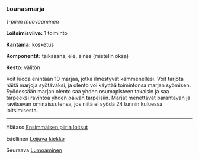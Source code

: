 ### Lounasmarja

*1-piirin muovaaminen*

**Loitsimisviive:** 1 toiminto

**Kantama:** kosketus

**Komponentit:** taikasana, ele, aines (mistelin oksa)

**Kesto:** välitön

Voit luoda enintään 10 marjaa, jotka ilmestyvät kämmenellesi.
Voit tarjota näitä marjoja syötäväksi, ja olento voi käyttää
toimintonsa marjan syömisen. Syödessään marjan olento saa
yhden osumapisteen takaisin ja saa tarpeeksi ravintoa yhden
päivän tarpeisiin. Marjat menettävät parantavan ja ravitsevan
ominaisuutensa, jos niitä ei syödä 24 tunnin kuluessa
loitsimisesta.

----

Ylätaso [Ensimmäisen piirin loitsut](1_piirin_loitsut)

Edellinen [Leijuva kiekko](Leijuva_kiekko)

Seuraava [Lumoaminen](Lumoaminen)